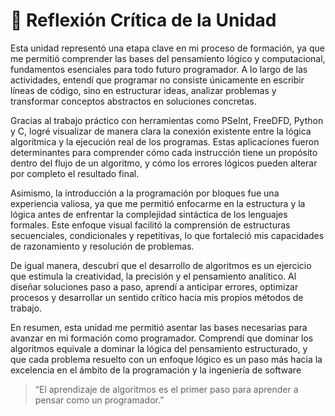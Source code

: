 # 💭 Reflexión Crítica de la Unidad

Esta unidad representó una etapa clave en mi proceso de formación, ya que me permitió comprender las bases del pensamiento lógico y computacional, fundamentos esenciales para todo futuro programador.
A lo largo de las actividades, entendí que programar no consiste únicamente en escribir líneas de código, sino en estructurar ideas, analizar problemas y transformar conceptos abstractos en soluciones concretas.

Gracias al trabajo práctico con herramientas como PSeInt, FreeDFD, Python y C, logré visualizar de manera clara la conexión existente entre la lógica algorítmica y la ejecución real de los programas. Estas aplicaciones fueron determinantes para comprender cómo cada instrucción tiene un propósito dentro del flujo de un algoritmo, y cómo los errores lógicos pueden alterar por completo el resultado final.

Asimismo, la introducción a la programación por bloques fue una experiencia valiosa, ya que me permitió enfocarme en la estructura y la lógica antes de enfrentar la complejidad sintáctica de los lenguajes formales. Este enfoque visual facilitó la comprensión de estructuras secuenciales, condicionales y repetitivas, lo que fortaleció mis capacidades de razonamiento y resolución de problemas.

De igual manera, descubrí que el desarrollo de algoritmos es un ejercicio que estimula la creatividad, la precisión y el pensamiento analítico. Al diseñar soluciones paso a paso, aprendí a anticipar errores, optimizar procesos y desarrollar un sentido crítico hacia mis propios métodos de trabajo.

En resumen, esta unidad me permitió asentar las bases necesarias para avanzar en mi formación como programador.
Comprendí que dominar los algoritmos equivale a dominar la lógica del pensamiento estructurado, y que cada problema resuelto con un enfoque lógico es un paso más hacia la excelencia en el ámbito de la programación y la ingeniería de software

> “El aprendizaje de algoritmos es el primer paso para aprender a pensar como un programador.”  

